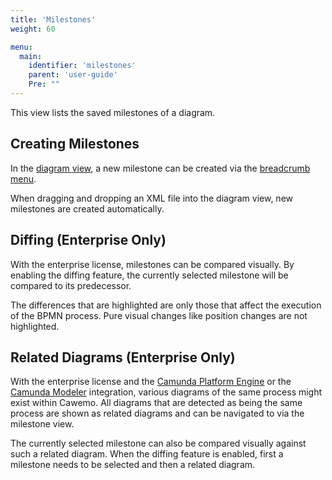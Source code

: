 ```yaml
---
title: 'Milestones'
weight: 60

menu:
  main:
    identifier: 'milestones'
    parent: 'user-guide'
    Pre: ""
---
```


This view lists the saved milestones of a diagram.

## Creating Milestones

In the [diagram view](../diagrams), a new milestone can be created via the [breadcrumb menu](../home#navigation).

When dragging and dropping an XML file into the diagram view, new milestones are created automatically.

## Diffing (Enterprise Only)

With the enterprise license, milestones can be compared visually. By enabling the diffing feature, the currently selected milestone will be compared to its predecessor.

The differences that are highlighted are only those that affect the execution of the BPMN process. Pure visual changes like position changes are not highlighted.

## Related Diagrams (Enterprise Only)

With the enterprise license and the [Camunda Platform Engine](../../technical-guide/integrations/engine/) or the [Camunda Modeler](../../technical-guide/integrations/modeler/) integration, various diagrams of the same process might exist within Cawemo. All diagrams that are detected as being the same process are shown as related diagrams and can be navigated to via the milestone view.

The currently selected milestone can also be compared visually against such a related diagram. When the diffing feature is enabled, first a milestone needs to be selected and then a related diagram.
